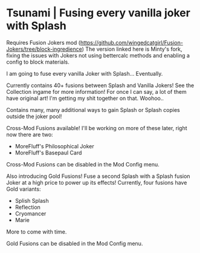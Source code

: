 # Tsunami | Fusing every vanilla joker with Splash

Requires Fusion Jokers mod (https://github.com/wingedcatgirl/Fusion-Jokers/tree/block-ingredience)
The version linked here is Minty's fork, fixing the issues with Jokers not using bettercalc methods and enabling a config to block materials.

I am going to fuse every vanilla Joker with Splash... Eventually.

Currently contains 40+ fusions between Splash and Vanilla Jokers! See the Collection ingame for more information!
For once I can say, a lot of them have original art! I'm getting my shit together on that. Woohoo..

Contains many, many additional ways to gain Splash or Splash copies outside the joker pool!

Cross-Mod Fusions available! I'll be working on more of these later, right now there are two:
- MoreFluff's Philosophical Joker
- MoreFluff's Basepaul Card

Cross-Mod Fusions can be disabled in the Mod Config menu.

Also introducing Gold Fusions! Fuse a second Splash with a Splash fusion Joker at a high price to power up its effects! Currently, four fusions have Gold variants:
- Splish Splash
- Reflection
- Cryomancer
- Marie

More to come with time.

Gold Fusions can be disabled in the Mod Config menu.
